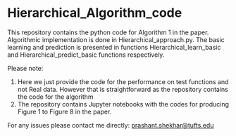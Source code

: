 # Hierarchical_Algorithm_code

This repository contains the python code for Algorithm 1 in the paper. Algorithmic implementation is done in Hierarchical_approach.py. The basic learning and prediction is presented in functions Hierarchical_learn_basic and Hierarchical_predict_basic functions respectively.

Please note:

1. Here we just provide the code for the performance on test functions and not Real data. However that is straightforward as the repository contains the code for the algorithm
2. The repository contains Jupyter notebooks with the codes for producing Figure 1 to Figure 8 in the paper.

For any issues please contact me directly: prashant.shekhar@tufts.edu
